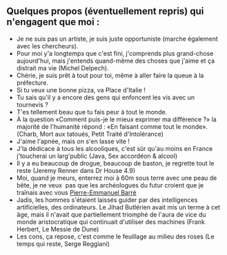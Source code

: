 ## Quelques propos (éventuellement repris) qui n'engagent que moi :

-   Je ne suis pas un artiste, je suis juste opportuniste (marche
    également avec les chercheurs).
-   Pour moi y'a longtemps que c'est fini, j'comprends plus grand-chose aujourd'hui, mais j'entends quand-même des choses que j'aime et ça distrait ma vie (Michel Delpech).
-   Chérie, je suis prêt à tout pour toi, même à aller faire la queue à la préfecture.
-   Si tu veux une bonne pizza, va Place d'Italie !
-   Tu sais qu'il y a encore des gens qui enfoncent les vis avec un
    tournevis ?
-   T'es tellement beau que tu fais peur à tout le monde.
-   À la question «Comment puis-je le mieux exprimer ma différence ?» la majorité de l'humanité répond : «En faisant comme tout le monde». (Charb, Mort aux tatoués, Petit Traité d'Intolérance)
-   J'aime l'apnée, mais on s'en lasse vite !
-   J'la dédicace à tous les alcooliques, c'est sûr qu'au moins en
    France j'toucherai un larg'public (Java, Sex accordéon & alcool)
-   Il y a eu beaucoup de drogue, beaucoup de baston, je regrette tout le reste (Jeremy Renner dans Dr House 4.9)
-   Moi, quand je meurs, enterrez moi à 60m sous terre avec une peau de bête, je ne veux  pas que les archéologues du futur croient que je
    traînais avec vous [Pierre-Emmanuel Barré](https://www.youtube.com/watch?v=\_IdGozCAh9o)
-   Jadis, les hommes s'étaient laissés guider par des intelligences artificielles, des ordinateurs. Le Jihad Butlérien avait mis un terme à cet âge, mais il n'avait que partiellement triomphé de l'aura de vice du monde aristocratique qui continuait d'utiliser des machines (Frank Herbert, Le Messie de Dune)
-   Les cons, ça repose, c'est comme le feuillage au milieu des roses (Le temps qui reste, Serge Reggiani)
